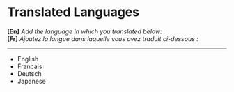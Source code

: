 # **Translated Languages**

**[En]** *Add the language in which you translated below:* <br>
**[Fr]** *Ajoutez la langue dans laquelle vous avez traduit ci-dessous :* <br>

<hr>

- English
- Francais
- Deutsch
- Japanese